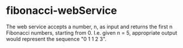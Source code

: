fibonacci-webService
====================

The web service accepts a number, n, as input and returns the first n Fibonacci numbers, starting  from 0. I.e. given n = 5, appropriate output would represent the sequence "0 1 1 2 3".

